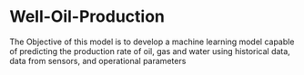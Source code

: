 # Well-Oil-Production

The Objective of this model is to develop a machine learning model capable of predicting the production rate of oil, gas and water using historical data, data from sensors, and operational parameters
